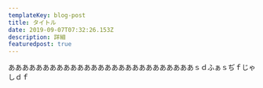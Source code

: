 ```yaml
---
templateKey: blog-post
title: タイトル
date: 2019-09-07T07:32:26.153Z
description: 詳細
featuredpost: true
---
```

あああああああああああああああああああああああああああｓｄふぁｓぢｆじゃしｄｆ
